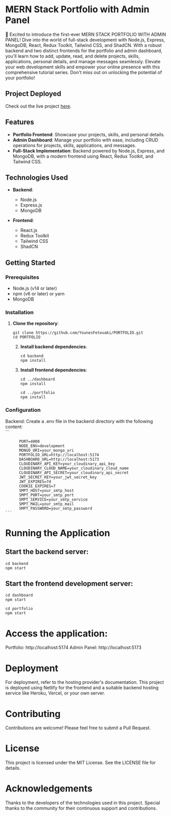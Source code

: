 # MERN Stack Portfolio with Admin Panel

🚀 Excited to introduce the first-ever MERN STACK PORTFOLIO WITH ADMIN PANEL! Dive into the world of full-stack development with Node.js, Express, MongoDB, React, Redux Toolkit, Tailwind CSS, and ShadCN. With a robust backend and two distinct frontends for the portfolio and admin dashboard, you'll learn how to add, update, read, and delete projects, skills, applications, personal details, and manage messages seamlessly. Elevate your web development skills and empower your online presence with this comprehensive tutorial series. Don't miss out on unlocking the potential of your portfolio!

## Project Deployed

Check out the live project [here](https://fetouaki-younes.netlify.app/).

## Features

- **Portfolio Frontend**: Showcase your projects, skills, and personal details.
- **Admin Dashboard**: Manage your portfolio with ease, including CRUD operations for projects, skills, applications, and messages.
- **Full-Stack Implementation**: Backend powered by Node.js, Express, and MongoDB, with a modern frontend using React, Redux Toolkit, and Tailwind CSS.

## Technologies Used

- **Backend**:
  - Node.js
  - Express.js
  - MongoDB

- **Frontend**:
  - React.js
  - Redux Toolkit
  - Tailwind CSS
  - ShadCN

## Getting Started

### Prerequisites

- Node.js (v14 or later)
- npm (v6 or later) or yarn
- MongoDB

### Installation

1. **Clone the repository**:
   ```
   git clone https://github.com/YounesFetouaki/PORTFOLIO.git
   cd PORTFOLIO
   ```

   2. **Install backend dependencies**:
      ```
      cd backend
      npm install
      ```
   3. **Install frontend dependencies**:
      ```
      cd ../dashboard
      npm install
      ```
      ```
      cd ../portfolio
      npm install
      ```
  ### Configuration
  Backend:
    Create a .env file in the backend directory with the following content: <br>
    ```
    
          PORT=4000
          NODE_ENV=development
          MONGO_URI=your_mongo_uri
          PORTFOLIO_URL=http://localhost:5174
          DASHBOARD_URL=http://localhost:5173
          CLOUDINARY_API_KEY=your_cloudinary_api_key
          CLOUDINARY_CLOUD_NAME=your_cloudinary_cloud_name
          CLOUDINARY_API_SECRET=your_cloudinary_api_secret
          JWT_SECRET_KEY=your_jwt_secret_key
          JWT_EXPIRES=7d
          COOKIE_EXPIRES=7
          SMPT_HOST=your_smtp_host
          SMPT_PORT=your_smtp_port
          SMPT_SERVICE=your_smtp_service
          SMPT_MAIL=your_smtp_mail
          SMPT_PASSWORD=your_smtp_password
    ```
 # Running the Application

## Start the backend server:

```
cd backend
npm start
```
## Start the frontend development server:
```
cd dashboard
npm start
```
```
cd portfolio
npm start
```
# Access the application:

Portfolio: http://localhost:5174
Admin Panel: http://localhost:5173

# Deployment

For deployment, refer to the hosting provider's documentation. This project is deployed using Netlify for the frontend and a suitable backend hosting service like Heroku, Vercel, or your own server.

# Contributing

Contributions are welcome! Please feel free to submit a Pull Request.

# License

This project is licensed under the MIT License. See the LICENSE file for details.

# Acknowledgements

Thanks to the developers of the technologies used in this project.
Special thanks to the community for their continuous support and contributions.
